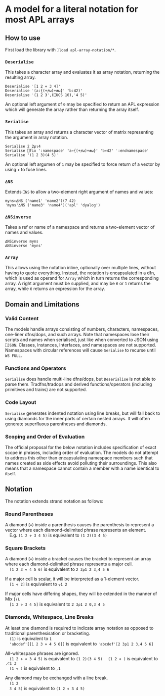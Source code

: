 # A model for a literal notation for most APL arrays

## How to use

First load the library with `]load apl-array-notation/*`.

### `Deserialise`

This takes a character array and evaluates it as array notation, returning the resulting array.

```apl
Deserialise '[1 2 ⋄ 3 4]'
Deserialise '(a:{(+⌿⍵)÷≢⍵}' 'b:42)'
Deserialise '(1 2 3',(⎕UCS 10),'4 5)'
```

An optional left argument of `0` may be specified to return an APL expression which will generate the array rather than returning the array itself.

### `Serialise`

This takes an array and returns a character vector of matrix representing the argument in array notation.

```apl
Serialise 2 2⍴⍳4
Serialise ⎕fix ':namespace' 'a←{(+⌿⍵)÷≢⍵}' 'b←42' ':endnamespace'
Serialise '(1 2 3)(4 5)'
```

An optional left argumen of `1` may be specified to force return of a vector by using `⋄` to fuse lines.

### `∆NS`

Extends `⎕NS` to allow a two-element right argument of names and values:

```apl
myns←∆NS ('name1' 'name2')(7 42)
'myns'∆NS ('name3' 'name4')('apl' 'dyalog')
```

### `∆NSinverse`

Takes a ref or name of a namespace and returns a two-element vector of names and values.
```
∆NSinverse myns
∆NSinverse 'myns'
```

### `Array`

This allows using the notation inline, optionally over multiple lines, without having to quote everything. Instead, the notation is encapsulated in a dfn, which is used as operand for `Array` which in turn returns the corresponding array. A right argument must be supplied, and may be `⍬` or `1` returns the array, while `0` returns an expression for the array.

## Domain and Limitations

### Valid Content

The models handle arrays consisting of numbers, characters, namespaces, one-liner dfns/dops, and such arrays. Note that namespaces lose their scripts and names when serialised, just like when converted to JSON using `⎕JSON`. Classes, Instances, Interfaces, and namespaces are not supported. Namespaces with circular references will cause `Serialise` to recurse until `WS FULL`.

### Functions and Operators

`Serialise` does handle multi-line dfns/dops, but `Deserialise` is not able to parse them. Tradfns/tradops and derived functions/operators (including primitives and trains) are not supported.

### Code Layout

`Serialise` generates indented notation using line breaks, but will fall back to using diamonds for the inner parts of certain nested arrays. It will often generate superfluous parentheses and diamonds.

### Scoping and Order of Evaluation

The official proposal for the below notation includes specification of exact scope in phrases, including order of evaluation. The models do not attempt to address this other than encapsulating namespace members such that names created as side effects avoid polluting their surroundings. This also means that a namespace cannot contain a member with a name identical to itself.

## Notation

The notation extends strand notation as follows:

### Round Parentheses

A diamond (`⋄`) inside a parenthesis causes the parenthesis to represent a vector where each diamond-delimited phrase represents an element.  
 E.g. `(1 2 ⋄ 3 4 5)` is equivalent to `(1 2)(3 4 5)`

### Square Brackets

A diamond (`⋄`) inside a bracket causes the bracket to represent an array where each diamond-delimited phrase represents a major cell.  
 `[1 2 3 ⋄ 4 5 6]` is equivalent to `2 3⍴1 2 3,4 5 6`

If a major cell is scalar, it will be interpreted as a 1-element vector.  
 `[1 ⋄ 2]` is equivalent to `⍪1 2`

If major cells have differing shapes, they will be extended in the manner of Mix (`↑`).  
 `[1 2 ⋄ 3 4 5]` is equivalent to `2 3⍴1 2 0,3 4 5`

### Diamonds, Whitespace, Line Breaks

At least one diamond is required to indicate array notation as opposed to traditional parenthesisation or bracketing.  
 `(1)` is equivalent to `1`  
 `'abcdef'[[1 2 3 ⋄ 4 5 6]]` is equivalent to `'abcdef'[2 3⍴1 2 3,4 5 6]`

All-whitespace phrases are ignored.  
 `(1 2 ⋄ ⋄ 3 4 5)` is equivalent to `(1 2)(3 4 5)`
 `(1 2 ⋄ )` is equivalent to `,⊂1 2`  
 `(1 ⋄ )` is equivalent to `,1`

Any diamond may be exchanged with a line break.  
 `(1 2`   
 `3 4 5)`  is equivalent to `(1 2 ⋄ 3 4 5)`



